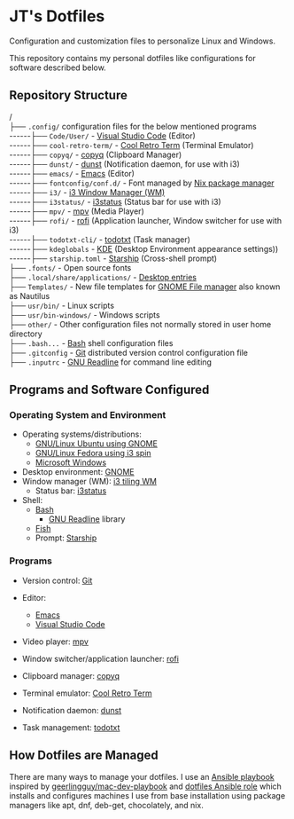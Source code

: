 # JT's Dotfiles

Configuration and customization files to personalize Linux and Windows.

This repository contains my personal dotfiles like configurations for software described below.

## Repository Structure

/<br/>
├── `.config/` configuration files for the below mentioned programs<br/>
------├── `Code/User/` - [Visual Studio Code](https://code.visualstudio.com/) (Editor)<br/>
------├── `cool-retro-term/` - [Cool Retro Term](https://github.com/Swordfish90/cool-retro-term) (Terminal Emulator)<br/>
------├── `copyq/` - [copyq](https://hluk.github.io/CopyQ/) (Clipboard Manager)<br/>
------├── `dunst/` - [dunst](https://dunst-project.org/) (Notification daemon, for use with i3)<br/>
------├── `emacs/` - [Emacs](https://www.gnu.org/software/emacs/) (Editor)<br/>
------├── `fontconfig/conf.d/` - Font managed by [Nix package manager](https://nixos.org/)<br/>
------├── `i3/` - [i3 Window Manager (WM)](https://i3wm.org/)<br/>
------├── `i3status/` - [i3status](https://i3wm.org/docs/i3status.html) (Status bar for use with i3)<br/>
------├── `mpv/` - [mpv](https://mpv.io/) (Media Player)<br/>
------├── `rofi/` - [rofi](https://github.com/davatorium/rofi) (Application launcher, Window switcher for use with i3)<br/>
------├── `todotxt-cli/` - [todotxt](https://github.com/todotxt/todo.txt-cli) (Task manager)<br/>
------├── `kdeglobals` - [KDE](https://kde.org/) (Desktop Environment appearance settings))<br/>
------├── `starship.toml` - [Starship](https://starship.rs/) (Cross-shell prompt)<br/>
├── `.fonts/` - Open source fonts<br/>
├── `.local/share/applications/` - [Desktop entries](https://wiki.archlinux.org/title/desktop_entries)<br/>
├── `Templates/` - New file templates for [GNOME File manager](https://wiki.gnome.org/action/show/Apps/Files?action=show&redirect=Apps%2FNautilus) also known as Nautilus<br/>
├── `usr/bin/` - Linux scripts<br/>
├── `usr/bin-windows/` - Windows scripts<br/>
├── `other/` - Other configuration files not normally stored in user home directory<br/>
├── `.bash...` - [Bash](https://www.gnu.org/software/bash/) shell configuration files<br/>
├── `.gitconfig` - [Git](https://git-scm.com/) distributed version control configuration file<br/>
├── `.inputrc` - [GNU Readline](https://tiswww.cwru.edu/php/chet/readline/rltop.html) for command line editing<br/>

## Programs and Software Configured

### Operating System and Environment

- Operating systems/distributions:
  - [GNU/Linux Ubuntu using GNOME](https://ubuntu.com/desktop)
  - [GNU/Linux Fedora using i3 spin](https://spins.fedoraproject.org/en/i3/)
  - [Microsoft Windows](https://www.microsoft.com/en-ca/windows)
- Desktop environment: [GNOME](https://www.gnome.org/)
- Window manager (WM): [i3 tiling WM](https://i3wm.org/)
  - Status bar: [i3status](https://i3wm.org/docs/i3status.html)
- Shell:
  - [Bash](https://www.gnu.org/software/bash/)
    - [GNU Readline](https://tiswww.cwru.edu/php/chet/readline/rltop.html) library
  - [Fish](https://fishshell.com/)
  - Prompt: [Starship](https://starship.rs/)

### Programs

- Version control: [Git](https://git-scm.com/)
- Editor:
  - [Emacs](https://www.gnu.org/software/emacs/)
  - [Visual Studio Code](https://code.visualstudio.com/)
- Video player: [mpv](https://mpv.io/)

- Window switcher/application launcher: [rofi](https://github.com/davatorium/rofi)
- Clipboard manager: [copyq](https://hluk.github.io/CopyQ/)
- Terminal emulator: [Cool Retro Term](https://github.com/Swordfish90/cool-retro-term)
- Notification daemon: [dunst](https://dunst-project.org/)
- Task management: [todotxt](https://github.com/todotxt/todo.txt-cli)

## How Dotfiles are Managed

There are many ways to manage your dotfiles. I use an [Ansible playbook](https://github.com/justunsix/dotfiles-playbook) inspired by [geerlingguy/mac-dev-playbook](https://github.com/geerlingguy/mac-dev-playbook) and [dotfiles Ansible role](https://github.com/geerlingguy/ansible-role-dotfiles) which installs and configures machines I use from base installation using package managers like apt, dnf, deb-get, chocolately, and nix.

